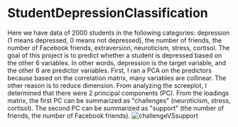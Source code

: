 # StudentDepressionClassification
Here we have data of 2000 students in the following categories: depression (1 means depressed, 0 means not depressed), the number of friends, the number of Facebook friends, extraversion, neuroticism, stress, cortisol.
The goal of this project is to predict whether a student is depressed based on the other 6 variables. In other words, depression is the target variable, and the other 6 are predictor variables.
First, I ran a PCA on the predictors because based on the correlation matrix, many variables are collinear. The other reason is to reduce dimension. From analyzing the screeplot, I determined that there were 2 principal components (PC). From the loadings matrix, the first PC can be summarized as "challenges" (neuroticism, stress, cortisol). The second PC can be summarized as "support" (the number of friends, the number of Facebook friends). ![challengeVSsupport](https://user-images.githubusercontent.com/71715227/138627024-14cb7fdd-7217-40d7-9f81-f7407a324353.png)
